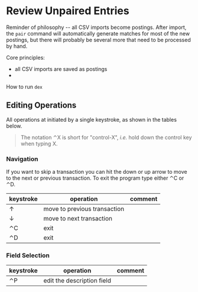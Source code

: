 # Review Unpaired Entries

Reminder of philosophy -- all CSV imports become postings.
After import, the `pair` command will automatically generate matches for most of the new postings, but there will probably be several more that need to be processed by hand.

Core principles:

* all CSV imports are saved as postings
* 

How to run `dex`

## Editing Operations

All operations at initiated by a single keystroke, as shown in the tables below.

> The notation &#8963;X is short for "control-X", _i.e._ hold down the control key when typing X.

### Navigation

If you want to skip a transaction you can hit the down or up arrow to move to the next or previous transaction.  To exit the program type either &#8963;C or &#8963;D.

| keystroke | operation | comment |
| --- | --- | --- |
| &uarr; | move to previous transaction | |
| &darr; | move to next transaction | |
| &#8963;C | exit | |
| &#8963;D | exit | |

### Field Selection

| keystroke | operation | comment |
| --- | --- | --- |
| &#8963;P | edit the description field | |


